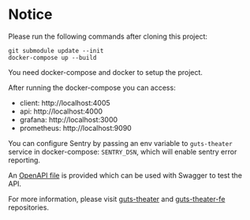 # Notice

Please run the following commands after cloning this project:

```
git submodule update --init
docker-compose up --build
```

You need docker-compose and docker to setup the project.

After running the docker-compose you can access:

- client: http://localhost:4005
- api: http://localhost:4000
- grafana: http://localhost:3000
- prometheus: http://localhost:9090

You can configure Sentry by passing an env variable to `guts-theater` service in docker-compose: `SENTRY_DSN`, which will enable sentry error reporting.

An [OpenAPI file](https://github.com/mpourismaiel/guts-theater/blob/bc937a17ad7d6ce36527e1434aa5350145ddeae2/docs/openapi.yaml) is provided which can be used with Swagger to test the API.

For more information, please visit [guts-theater](https://github.com/mpourismaiel/guts-theater) and [guts-theater-fe](https://github.com/mpourismaiel/guts-theater-fe) repositories.
